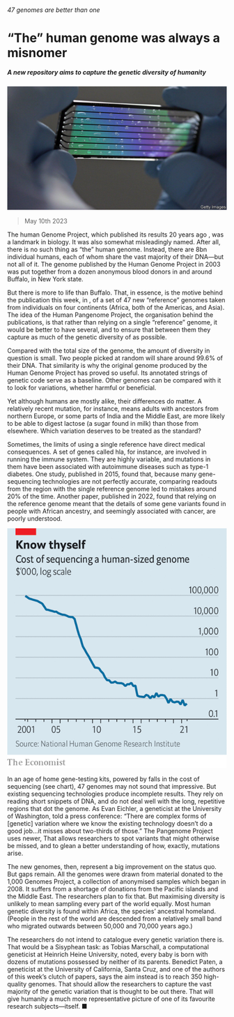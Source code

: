 ###### 47 genomes are better than one

# “The” human genome was always a misnomer 

##### A new repository aims to capture the genetic diversity of humanity 

![image](images/20230513_STP501.jpg) 

> May 10th 2023 

The human Genome Project, which published its results 20 years ago , was a landmark in biology. It was also somewhat misleadingly named. After all, there is no such thing as “the” human genome. Instead, there are 8bn individual humans, each of whom share the vast majority of their DNA—but not all of it. The genome published by the Human Genome Project in 2003 was put together from a dozen anonymous blood donors in and around Buffalo, in New York state. 

But there is more to life than Buffalo. That, in essence, is the motive behind the publication this week, in , of a set of 47 new “reference” genomes taken from individuals on four continents (Africa, both of the Americas, and Asia). The idea of the Human Pangenome Project, the organisation behind the publications, is that rather than relying on a single “reference” genome, it would be better to have several, and to ensure that between them they capture as much of the genetic diversity of  as possible. 

Compared with the total size of the genome, the amount of diversity in question is small. Two people picked at random will share around 99.6% of their DNA. That similarity is why the original genome produced by the Human Genome Project has proved so useful. Its annotated strings of genetic code serve as a baseline. Other genomes can be compared with it to look for variations, whether harmful or beneficial. 

Yet although humans are mostly alike, their differences do matter. A relatively recent mutation, for instance, means adults with ancestors from northern Europe, or some parts of India and the Middle East, are more likely to be able to digest lactose (a sugar found in milk) than those from elsewhere. Which variation deserves to be treated as the standard? 

Sometimes, the limits of using a single reference have direct medical consequences. A set of genes called hla, for instance, are involved in running the immune system. They are highly variable, and mutations in them have been associated with autoimmune diseases such as type-1 diabetes. One study, published in 2015, found that, because many gene-sequencing technologies are not perfectly accurate, comparing readouts from the region with the single reference genome led to mistakes around 20% of the time. Another paper, published in 2022, found that relying on the reference genome meant that the details of some gene variants found in people with African ancestry, and seemingly associated with cancer, are poorly understood.

![image](images/20230513_STC585.png) 


In an age of home gene-testing kits, powered by falls in the cost of sequencing (see chart), 47 genomes may not sound that impressive. But existing sequencing technologies produce incomplete results. They rely on reading short snippets of DNA, and do not deal well with the long, repetitive regions that dot the genome. As Evan Eichler, a geneticist at the University of Washington, told a press conference: “There are complex forms of [genetic] variation where we know the existing technology doesn’t do a good job…it misses about two-thirds of those.” The Pangenome Project uses newer,  That allows researchers to spot variants that might otherwise be missed, and to glean a better understanding of how, exactly, mutations arise. 

The new genomes, then, represent a big improvement on the status quo. But gaps remain. All the genomes were drawn from material donated to the 1,000 Genomes Project, a collection of anonymised samples which began in 2008. It suffers from a shortage of donations from the Pacific islands and the Middle East. The researchers plan to fix that. But maximising diversity is unlikely to mean sampling every part of the world equally. Most human genetic diversity is found within Africa, the species’ ancestral homeland. (People in the rest of the world are descended from a relatively small band who migrated outwards between 50,000 and 70,000 years ago.)

The researchers do not intend to catalogue every genetic variation there is. That would be a Sisyphean task: as Tobias Marschall, a computational geneticist at Heinrich Heine University, noted, every baby is born with dozens of mutations possessed by neither of its parents. Benedict Paten, a geneticist at the University of California, Santa Cruz, and one of the authors of this week’s clutch of papers, says the aim instead is to reach 350 high-quality genomes. That should allow the researchers to capture the vast majority of the genetic variation that is thought to be out there. That will give humanity a much more representative picture of one of its favourite research subjects—itself. ■


